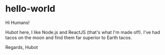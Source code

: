 # hello-world

Hi Humans!

Hubot here, I like Node.js and ReactJS (that's what I'm made of!).
I've had tacos on the moon and find them far superior to Earth tacos.

Regards,
Hubot
